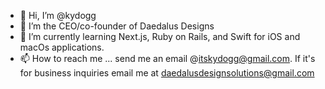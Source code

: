 - 👋 Hi, I’m @kydogg
- 👀 I’m the CEO/co-founder of Daedalus Designs
- 🌱 I’m currently learning Next.js, Ruby on Rails, and Swift for iOS and macOs applications.
- 📫 How to reach me ... send me an email @itskydogg@gmail.com. If it's for business inquiries email me at daedalusdesignsolutions@gmail.com

<!---
kydogg/kydogg is a ✨ special ✨ repository because its `README.md` (this file) appears on your GitHub profile.
You can click the Preview link to take a look at your changes.
--->
